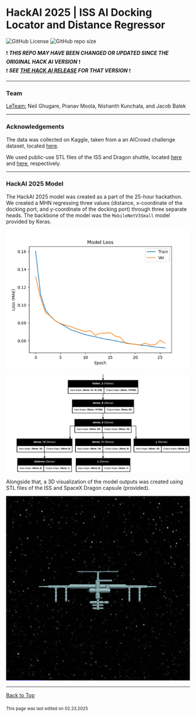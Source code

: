 # HackAI 2025 | ISS AI Docking Locator and Distance Regressor

![GitHub License](https://img.shields.io/github/license/RandomKiddo/HackAI2025)
![GitHub repo size](https://img.shields.io/github/repo-size/RandomKiddo/HackAI2025)

:heavy_exclamation_mark: ***THIS REPO MAY HAVE BEEN CHANGED OR UPDATED SINCE THE ORIGINAL HACK AI VERSION*** :heavy_exclamation_mark: <br>
:heavy_exclamation_mark: ***SEE [THE HACK AI RELEASE](https://github.com/RandomKiddo/HackAI2025/releases/tag/hackai2025) FOR THAT VERSION*** :heavy_exclamation_mark:

___

### Team

<u>LeTeam:</u> Neil Ghugare, Pranav Moola, Nishanth Kunchala, and Jacob Balek

___

### Acknowledgements

The data was collected on Kaggle, taken from a an AICrowd challenge dataset, located [here](https://www.kaggle.com/datasets/msafi04/iss-docking-dataset/data).

We used public-use STL files of the ISS and Dragon shuttle, located [here](https://www.thingiverse.com/thing:3570393#google_vignette) and [here](https://www.thingiverse.com/thing:4207259), respectively.

___

### HackAI 2025 Model

The HackAI 2025 model was created as a part of the 25-hour hackathon. We created a MHN regressing three values (distance, x-coordinate of the docking port, and y-coordinate of the docking port) through three separate heads. The backbone of the model was the `MobileNetV3Small` model provided by Keras. 

![Loss and Val Loss of the MHN HackAI Model](imgs/loss5.png)

![Top Layer of the MHN (MobileNet not included)](imgs/model.png)


Alongside that, a 3D visualization of the model outputs was created using STL files of the ISS and SpaceX Dragon capsule (provided). 

![Test Gif of HackAI Model](imgs/test.gif)

___

[Back to Top](#hackai-2025--iss-ai-docking-locator-and-distance-regressor)

<sub>This page was last edited on 02.23.2025</sub>
